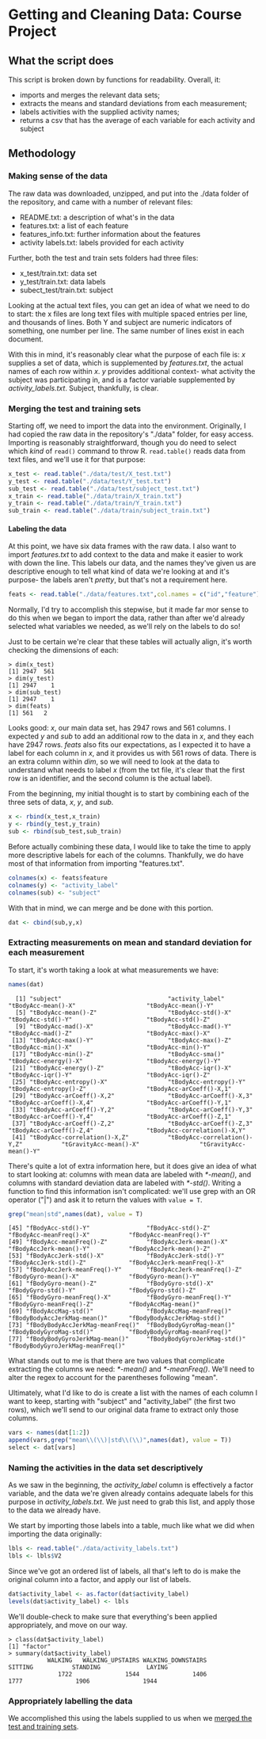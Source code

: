# Getting and Cleaning Data: Course Project

## What the script does
This script is broken down by functions for readability. Overall, it:
- imports and merges the relevant data sets;
- extracts the means and standard deviations from each measurement;
- labels activities with the supplied activity names;
- returns a csv that has the average of each variable for each activity and subject

## Methodology

### Making sense of the data
The raw data was downloaded, unzipped, and put into the ./data folder of the repository, and came with a number of relevant files:
- README.txt: a description of what's in the data
- features.txt: a list of each feature
- features_info.txt: further information about the features
- activity labels.txt: labels provided for each activity

Further, both the test and train sets folders had three files:
- x_test/train.txt: data set
- y_test/train.txt: data labels
- subect_test/train.txt: subject

Looking at the actual text files, you can get an idea of what we need to do to start: the x files are long text files with multiple spaced entries per line, and thousands of lines. Both Y and subject are numeric indicators of something, one number per line. The same number of lines exist in each document.

With this in mind, it's reasonably clear what the purpose of each file is: _x_ supplies a set of data, which is supplemented by _features.txt_, the actual names of each row within _x_. _y_ provides additional context- what activity the subject was participating in, and is a factor variable supplemented by _activity\_labels.txt_. Subject, thankfully, is clear.


### Merging the test and training sets

Starting off, we need to import the data into the environment. Originally, I had copied the raw data in the repository's "./data" folder, for easy access. Importing is reasonably straightforward, though you do need to select which _kind_ of ```read()``` command to throw R. ```read.table()``` reads data from text files, and we'll use it for that purpose:

```R
x_test <- read.table("./data/test/X_test.txt")
y_test <- read.table("./data/test/Y_test.txt")
sub_test <- read.table("./data/test/subject_test.txt")
x_train <- read.table("./data/train/X_train.txt")
y_train <- read.table("./data/train/Y_train.txt")
sub_train <- read.table("./data/train/subject_train.txt")
```

#### Labeling the data

At this point, we have six data frames with the raw data. I also want to import _features.txt_ to add context to the data and make it easier to work with down the line. This labels our data, and the names they've given us are descriptive enough to tell what kind of data we're looking at and it's purpose- the labels aren't _pretty_, but that's not a requirement here.

```R
feats <- read.table("./data/features.txt",col.names = c("id","feature"))
```
Normally, I'd try to accomplish this stepwise, but it made far mor sense to do this when we began to import the data, rather than after we'd already selected what variables we needed, as we'll rely on the labels to do so!



Just to be certain we're clear that these tables will actually align, it's worth checking the dimensions of each:
```
> dim(x_test)
[1] 2947  561
> dim(y_test)
[1] 2947    1
> dim(sub_test)
[1] 2947    1
> dim(feats)
[1] 561   2
```
Looks good: _x_, our main data set, has 2947 rows and 561 columns. I expected _y_ and _sub_ to add an additional row to the data in _x_, and they each have 2947 rows. _feats_ also fits our expectations, as I expected it to have a label for each column in _x_, and it provides us with 561 rows of data. There is an extra column within _dim_, so we will need to look at the data to understand what needs to label _x_ (from the txt file, it's clear that the first row is an identifier, and the second column is the actual label).

From the beginning, my initial thought is to start by combining each of the three sets of data, _x_, _y_, and _sub_.
```R
x <- rbind(x_test,x_train)
y <- rbind(y_test,y_train)
sub <- rbind(sub_test,sub_train)
```
Before actually combining these data, I would like to take the time to apply more descriptive labels for each of the columns. Thankfully, we do have most of that information from importing "features.txt".
```R
colnames(x) <- feats$feature
colnames(y) <- "activity_label"
colnames(sub) <- "subject"
```
With that in mind, we can merge and be done with this portion.
```R
dat <- cbind(sub,y,x)
```


### Extracting measurements on mean and standard deviation for each measurement

To start, it's worth taking a look at what measurements we have:
```R
names(dat)
```
```
  [1] "subject"                              "activity_label"                       "tBodyAcc-mean()-X"                    "tBodyAcc-mean()-Y"                   
  [5] "tBodyAcc-mean()-Z"                    "tBodyAcc-std()-X"                     "tBodyAcc-std()-Y"                     "tBodyAcc-std()-Z"                    
  [9] "tBodyAcc-mad()-X"                     "tBodyAcc-mad()-Y"                     "tBodyAcc-mad()-Z"                     "tBodyAcc-max()-X"                    
 [13] "tBodyAcc-max()-Y"                     "tBodyAcc-max()-Z"                     "tBodyAcc-min()-X"                     "tBodyAcc-min()-Y"                    
 [17] "tBodyAcc-min()-Z"                     "tBodyAcc-sma()"                       "tBodyAcc-energy()-X"                  "tBodyAcc-energy()-Y"                 
 [21] "tBodyAcc-energy()-Z"                  "tBodyAcc-iqr()-X"                     "tBodyAcc-iqr()-Y"                     "tBodyAcc-iqr()-Z"                    
 [25] "tBodyAcc-entropy()-X"                 "tBodyAcc-entropy()-Y"                 "tBodyAcc-entropy()-Z"                 "tBodyAcc-arCoeff()-X,1"              
 [29] "tBodyAcc-arCoeff()-X,2"               "tBodyAcc-arCoeff()-X,3"               "tBodyAcc-arCoeff()-X,4"               "tBodyAcc-arCoeff()-Y,1"              
 [33] "tBodyAcc-arCoeff()-Y,2"               "tBodyAcc-arCoeff()-Y,3"               "tBodyAcc-arCoeff()-Y,4"               "tBodyAcc-arCoeff()-Z,1"              
 [37] "tBodyAcc-arCoeff()-Z,2"               "tBodyAcc-arCoeff()-Z,3"               "tBodyAcc-arCoeff()-Z,4"               "tBodyAcc-correlation()-X,Y"          
 [41] "tBodyAcc-correlation()-X,Z"           "tBodyAcc-correlation()-Y,Z"           "tGravityAcc-mean()-X"                 "tGravityAcc-mean()-Y"    
```


There's quite a lot of extra information here, but it does give an idea of what to start looking at: columns with mean data are labeled with _\*-mean()_, and columns with standard deviation data are labeled with _\*-std()_. Writing a function to find this information isn't complicated: we'll use grep with an OR operator ("|") and ask it to return the values with ```value = T```.
```R
grep("mean|std",names(dat), value = T)
```
```
[45] "fBodyAcc-std()-Y"                "fBodyAcc-std()-Z"                "fBodyAcc-meanFreq()-X"           "fBodyAcc-meanFreq()-Y"          
[49] "fBodyAcc-meanFreq()-Z"           "fBodyAccJerk-mean()-X"           "fBodyAccJerk-mean()-Y"           "fBodyAccJerk-mean()-Z"          
[53] "fBodyAccJerk-std()-X"            "fBodyAccJerk-std()-Y"            "fBodyAccJerk-std()-Z"            "fBodyAccJerk-meanFreq()-X"      
[57] "fBodyAccJerk-meanFreq()-Y"       "fBodyAccJerk-meanFreq()-Z"       "fBodyGyro-mean()-X"              "fBodyGyro-mean()-Y"             
[61] "fBodyGyro-mean()-Z"              "fBodyGyro-std()-X"               "fBodyGyro-std()-Y"               "fBodyGyro-std()-Z"              
[65] "fBodyGyro-meanFreq()-X"          "fBodyGyro-meanFreq()-Y"          "fBodyGyro-meanFreq()-Z"          "fBodyAccMag-mean()"             
[69] "fBodyAccMag-std()"               "fBodyAccMag-meanFreq()"          "fBodyBodyAccJerkMag-mean()"      "fBodyBodyAccJerkMag-std()"      
[73] "fBodyBodyAccJerkMag-meanFreq()"  "fBodyBodyGyroMag-mean()"         "fBodyBodyGyroMag-std()"          "fBodyBodyGyroMag-meanFreq()"    
[77] "fBodyBodyGyroJerkMag-mean()"     "fBodyBodyGyroJerkMag-std()"      "fBodyBodyGyroJerkMag-meanFreq()"
```

What stands out to me is that there are two values that complicate extracting the columns we need: _\*-mean()_ and _\*-meanFreq()_. We'll need to alter the regex to account for the parentheses following "mean".

Ultimately, what I'd like to do is create a list with the names of each column I want to keep, starting with "subject" and "activity_label" (the first two rows), which we'll send to our original data frame to extract only those columns.
```R
vars <- names(dat[1:2])
append(vars,grep("mean\\(\\)|std\\(\\)",names(dat), value = T))
select <- dat[vars]
```

### Naming the activities in the data set descriptively
As we saw in the beginning, the _activity\_label_ column is effectively a factor variable, and the data we're given already contains adequate labels for this purpose in _activity\_labels.txt_. We just need to grab this list, and apply those to the data we already have.

We start by importing those labels into a table, much like what we did when importing the data originally:
```R
lbls <- read.table("./data/activity_labels.txt")
lbls <- lbls$V2
```

Since we've got an ordered list of labels, all that's left to do is make the original column into a factor, and apply our list of labels.
```R
dat$activity_label <- as.factor(dat$activity_label)
levels(dat$activity_label) <- lbls
```
We'll double-check to make sure that everything's been applied appropriately, and move on our way.
```
> class(dat$activity_label)
[1] "factor"
> summary(dat$activity_label)
           WALKING   WALKING_UPSTAIRS WALKING_DOWNSTAIRS            SITTING           STANDING             LAYING 
              1722               1544               1406               1777               1906               1944
```
### Appropriately labelling the data
We accomplished this using the labels supplied to us when we [merged the test and training sets](https://github.com/sam-hatley/Getting-and-Cleaning-Data-Course-Project#merging-the-test-and-training-sets).
